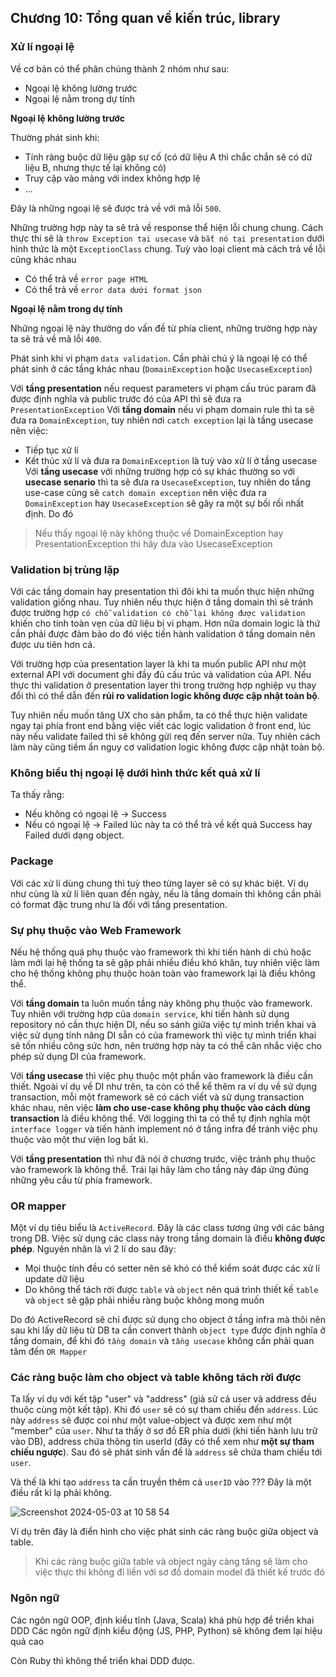 ## Chương 10: Tổng quan về kiến trúc, library

### Xử lí ngoại lệ

Về cơ bản có thể phân chúng thành 2 nhóm như sau:
- Ngoại lệ không lường trước
- Ngoại lệ nằm trong dự tính

**Ngoại lệ không lường trước**

Thường phát sinh khi:
- Tính ràng buộc dữ liệu gặp sự cố (có dữ liệu A thì chắc chắn sẽ có dữ liệu B, nhưng thực tế lại không có)
- Truy cập vào mảng với index không hợp lệ
- ...

Đây là những ngoại lệ sẽ được trả về với mã lỗi `500`.

Những trường hợp này ta sẽ trả về response thể hiện lỗi chung chung. Cách thực thi sẽ là `throw Exception tại usecase` và `bắt nó tại presentation` dưới hình thức là một `ExceptionClass` chung. Tuỳ vào loại client mà cách trả về lỗi cũng khác nhau
- Có thể trả về `error page HTML`
- Có thể trả về `error data dưới format json`

**Ngoại lệ nằm trong dự tính**

Những ngoại lệ này thường do vấn đề từ phía client, những trường hợp này ta sẽ trả về mã lỗi `400`.

Phát sinh khi vi phạm `data validation`. Cần phải chú ý là ngoại lệ có thể phát sinh ở các tầng khác nhau (`DomainException` hoặc `UsecaseException`)

Với **tầng presentation** nếu request parameters vi phạm cấu trúc param đã được định nghĩa và public trước đó của API thì sẽ đưa ra `PresentationException`
Với **tầng domain** nếu vi phạm domain rule thì ta sẽ đưa ra `DomainException`, tuy nhiên nơi `catch exception` lại là tầng usecase nên việc:
- Tiếp tục xử lí
- Kết thúc xử lí và đưa ra `DomainException`
là tuỳ vào xử lí ở tầng usecase
Với **tầng usecase** với những trường hợp có sự khác thường so với **usecase senario** thì ta sẽ đưa ra `UsecaseException`, tuy nhiên do tầng use-case cũng sẽ `catch domain exception` nên việc đưa ra `DomainException` hay `UsecaseException` sẽ gây ra một sự bối rối nhất định. Do đó

> Nếu thấy ngoại lệ này không thuộc về DomainException hay PresentationException thì hãy đưa vào UsecaseException

### Validation bị trùng lặp

Với các tầng domain hay presentation thì đôi khi ta muốn thực hiện những validation giống nhau. Tuy nhiên nếu thực hiện ở tầng domain thì sẽ tránh được trường hợp `có chỗ validation có chỗ lại không được validation` khiến cho tính toàn vẹn của dữ liệu bị vi phạm. Hơn nữa domain logic là thứ cần phải được đảm bảo do đó việc tiến hành validation ở tầng domain nên được ưu tiên hơn cả.

Với trường hợp của presentation layer là khi ta muốn public API như một external API với document ghi đầy đủ cấu trúc và validation của API.
Nếu thực thi validation ở presentation layer thì trong trường hợp nghiệp vụ thay đổi thì có thể dẫn đến **rủi ro validation logic không được cập nhật toàn bộ**.

Tuy nhiên nếu muốn tăng UX cho sản phẩm, ta có thể thực hiện validate ngay tại phía front end bằng việc viết các logic validation ở front end, lúc này nếu validate failed thì sẽ không gửi req đến server nữa. Tuy nhiên cách làm này cũng tiềm ẩn nguy cơ validation logic không được cập nhật toàn bộ.

### Không biểu thị ngoại lệ dưới hình thức kết quả xử lí

Ta thấy rằng:
- Nếu không có ngoại lệ → Success
- Nếu có ngoại lệ       → Failed
lúc này ta có thể trả về kết quả Success hay Failed dưới dạng object.

### Package

Với các xử lí dùng chung thì tuỳ theo từng layer sẽ có sự khác biệt. Ví dụ như cùng là xử lí liên quan đến ngày, nếu là tầng domain thì không cần phải có format đặc trung như là đối với tầng presentation.

### Sự phụ thuộc vào Web Framework

Nếu hệ thống quá phụ thuộc vào framework thì khi tiến hành di chú hoặc làm mới lại hệ thống ta sẽ gặp phải nhiều điều khó khăn, tuy nhiên việc làm cho hệ thống không phụ thuộc hoàn toàn vào framework lại là điều không thể.

Với **tầng domain** ta luôn muốn tầng này không phụ thuộc vào framework. Tuy nhiên với trường hợp của `domain service`, khi tiến hành sử dụng repository nó cần thực hiện DI, nếu so sánh giữa việc tự mình triển khai và việc sử dụng tính năng DI sẵn có của framework thì việc tự mình triển khai sẽ tốn nhiều công sức hơn, nên trường hợp này ta có thể cân nhắc việc cho phép sử dụng DI của framework.

Với **tầng usecase** thì việc phụ thuộc một phần vào framework là điều cần thiết. Ngoài ví dụ về DI như trên, ta còn có thể kể thêm ra ví dụ về sử dụng transaction, mỗi một framework sẽ có cách viết và sử dụng transaction khác nhau, nên việc **làm cho use-case không phụ thuộc vào cách dùng transaction** là điều không thể.
Với logging thì ta có thể tự định nghĩa một `interface logger` và tiến hành implement nó ở tầng infra để tránh việc phụ thuộc vào một thư viện log bất kì.

Với **tầng presentation** thì như đã nói ở chương trước, việc tránh phụ thuộc vào framework là không thể. Trái lại hãy làm cho tầng này đáp ứng đúng những yêu cầu từ phía framework.

### OR mapper

Một ví dụ tiêu biểu là `ActiveRecord`. Đây là các class tương ứng với các bảng trong DB. Việc sử dụng các class này trong tầng domain là điều **không được phép**. Nguyên nhân là vì 2 lí do sau đây:
- Mọi thuộc tính đều có setter nên sẽ khó có thể kiểm soát được các xử lí update dữ liệu
- Do không thể tách rời được `table` và `object` nên quá trình thiết kế `table` và `object` sẽ gặp phải nhiều ràng buộc không mong muốn

Do đó ActiveRecord sẽ chỉ được sử dụng cho object ở tầng infra mà thôi nên sau khi lấy dữ liệu từ DB ta cần convert thành `object type` được định nghĩa ở tầng domain, để khi đó `tầng domain` và `tầng usecase` không cần phải quan tâm đến `OR Mapper`

### Các ràng buộc làm cho object và table không tách rời được

Ta lấy ví dụ với kết tập "user" và "address" (giả sử cả user và address đều thuộc cùng một kết tập). Khi đó `user` sẽ có sự tham chiếu đến `address`.
Lúc này `address` sẽ được coi như một value-object và được xem như một "member" của `user`. Như ta thấy ở sơ đồ ER phía dưới (khi tiến hành lưu trữ vào DB), address chứa thông tin userId (đây có thể xem như **một sự tham chiếu ngược**). Sau đó sẽ phát sinh vấn đề là `address` sẽ chứa tham chiếu tới `user`.

Và thế là khi tạo `address` ta cần truyền thêm cả `userID` vào ??? Đây là một điều rất kì lạ phải không.

![Screenshot 2024-05-03 at 10 58 54](https://github.com/tuananhhedspibk/tuananhhedspibk.github.io/assets/15076665/e2af7dc1-6257-4e21-a9ba-c149cd616c2e)

Ví dụ trên đây là điển hình cho việc phát sinh các ràng buộc giữa object và table.

> Khi các ràng buộc giữa table và object ngày càng tăng sẽ làm cho việc thực thi không đi liền với sơ đồ domain model đã thiết kế trước đó

### Ngôn ngữ

Các ngôn ngữ OOP, định kiểu tĩnh (Java, Scala) khá phù hợp để triển khai DDD
Các ngôn ngữ định kiểu động (JS, PHP, Python) sẽ không đem lại hiệu quả cao

Còn Ruby thì không thể triển khai DDD được.

